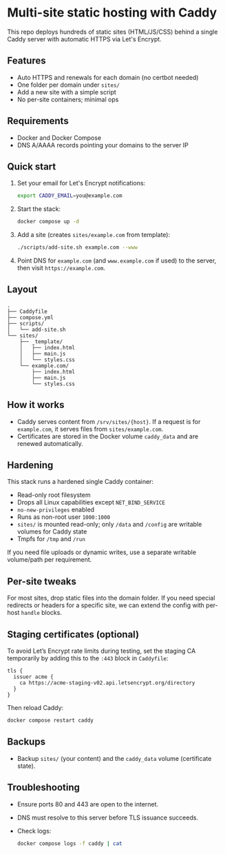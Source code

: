 # Multi-site static hosting with Caddy

This repo deploys hundreds of static sites (HTML/JS/CSS) behind a single Caddy server with automatic HTTPS via Let's Encrypt.

## Features

- Auto HTTPS and renewals for each domain (no certbot needed)
- One folder per domain under `sites/`
- Add a new site with a simple script
- No per-site containers; minimal ops

## Requirements

- Docker and Docker Compose
- DNS A/AAAA records pointing your domains to the server IP

## Quick start

1. Set your email for Let's Encrypt notifications:

   ```bash
   export CADDY_EMAIL=you@example.com
   ```

2. Start the stack:

   ```bash
   docker compose up -d
   ```

3. Add a site (creates `sites/example.com` from template):

   ```bash
   ./scripts/add-site.sh example.com --www
   ```

4. Point DNS for `example.com` (and `www.example.com` if used) to the server, then visit `https://example.com`.

## Layout

```
.
├── Caddyfile
├── compose.yml
├── scripts/
│   └── add-site.sh
└── sites/
    ├── _template/
    │   ├── index.html
    │   ├── main.js
    │   └── styles.css
    └── example.com/
        ├── index.html
        ├── main.js
        └── styles.css
```

## How it works

- Caddy serves content from `/srv/sites/{host}`. If a request is for `example.com`, it serves files from `sites/example.com`.
- Certificates are stored in the Docker volume `caddy_data` and are renewed automatically.

## Hardening

This stack runs a hardened single Caddy container:

- Read-only root filesystem
- Drops all Linux capabilities except `NET_BIND_SERVICE`
- `no-new-privileges` enabled
- Runs as non-root user `1000:1000`
- `sites/` is mounted read-only; only `/data` and `/config` are writable volumes for Caddy state
- Tmpfs for `/tmp` and `/run`

If you need file uploads or dynamic writes, use a separate writable volume/path per requirement.

## Per-site tweaks

For most sites, drop static files into the domain folder. If you need special redirects or headers for a specific site, we can extend the config with per-host `handle` blocks.

## Staging certificates (optional)

To avoid Let’s Encrypt rate limits during testing, set the staging CA temporarily by adding this to the `:443` block in `Caddyfile`:

```caddy
tls {
  issuer acme {
    ca https://acme-staging-v02.api.letsencrypt.org/directory
  }
}
```

Then reload Caddy:

```bash
docker compose restart caddy
```

## Backups

- Backup `sites/` (your content) and the `caddy_data` volume (certificate state).

## Troubleshooting

- Ensure ports 80 and 443 are open to the internet.
- DNS must resolve to this server before TLS issuance succeeds.
- Check logs:

  ```bash
  docker compose logs -f caddy | cat
  ```



